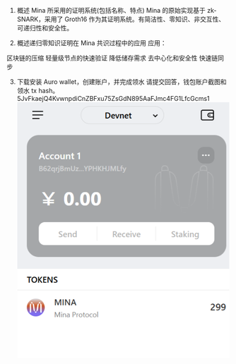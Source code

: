 1. 概述 Mina 所采用的证明系统(包括名称、特点)
   Mina 的原始实现基于 zk-SNARK，采用了 Groth16 作为其证明系统。有简洁性、零知识、非交互性、可递归性和安全性。

2. 概述递归零知识证明在 Mina 共识过程中的应用
   应用：

区块链的压缩
轻量级节点的快速验证
降低储存需求
去中心化和安全性
快速链同步

3. 下载安装 Auro wallet，创建账户，并完成领水
   请提交回答，钱包账户截图和领水 tx hash。
   5JvFkaejQ4KvwnpdiCnZBFxu75ZsGdN895AaFJmc4FG1LfcGcms1
   ![alt text](image.png)
